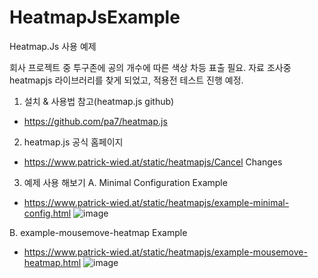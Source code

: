 # HeatmapJsExample
Heatmap.Js 사용 예제

회사 프로젝트 중 
투구존에 공의 개수에 따른 색상 차등 표출 필요.
자료 조사중 heatmapjs 라이브러리를 찾게 되었고,
적용전 테스트 진행 예정.

1. 설치 & 사용법 참고(heatmap.js github)
- https://github.com/pa7/heatmap.js

2. heatmap.js 공식 홈페이지
- https://www.patrick-wied.at/static/heatmapjs/Cancel Changes

3. 예제 사용 해보기
A. Minimal Configuration Example
- https://www.patrick-wied.at/static/heatmapjs/example-minimal-config.html
![image](https://user-images.githubusercontent.com/18062612/111023759-30f24080-841e-11eb-9c85-51aeaf305383.png)

B. example-mousemove-heatmap Example
- https://www.patrick-wied.at/static/heatmapjs/example-mousemove-heatmap.html
![image](https://user-images.githubusercontent.com/18062612/111024203-b0810f00-8420-11eb-92fa-48ac26002317.png)


